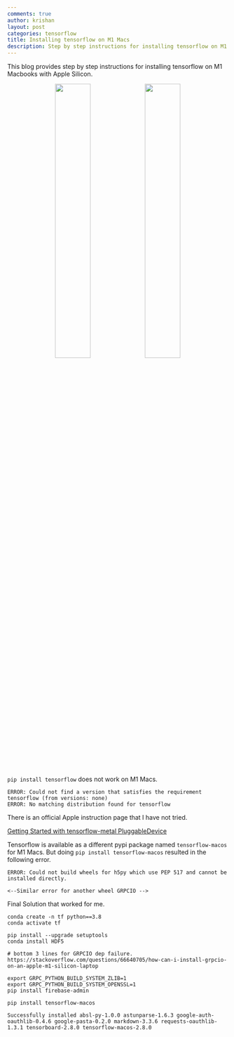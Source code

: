 ```yaml
---
comments: true
author: krishan
layout: post
categories: tensorflow
title: Installing tensorflow on M1 Macs
description: Step by step instructions for installing tensorflow on M1 Macbooks with Apple Silicon.
---
```

This blog provides step by step instructions for installing tensorflow on M1 Macbooks with Apple Silicon.

<p float="left" align="middle" >
  <img src="https://upload.wikimedia.org/wikipedia/commons/thumb/a/ab/TensorFlow_logo.svg/1200px-TensorFlow_logo.svg.png" width="40%" />
  <img src="https://www.apple.com/v/mac-mini/o/images/overview/apple_silicon_endframe__fm1b5djq7ziq_large_2x.jpg" width="40%" /> 
</p>

`pip install tensorflow` does not work on M1 Macs.

```
ERROR: Could not find a version that satisfies the requirement tensorflow (from versions: none)
ERROR: No matching distribution found for tensorflow
```
There is an official Apple instruction page that I have not tried. 

[Getting Started with tensorflow-metal PluggableDevice](https://developer.apple.com/metal/tensorflow-plugin/)

Tensorflow is available as a different pypi package named `tensorflow-macos` for M1 Macs. But doing `pip install tensorflow-macos` resulted in the following error.
```
ERROR: Could not build wheels for h5py which use PEP 517 and cannot be installed directly.

<--Similar error for another wheel GRPCIO -->
```

Final Solution that worked for me.
```
conda create -n tf python==3.8
conda activate tf

pip install --upgrade setuptools
conda install HDF5

# bottom 3 lines for GRPCIO dep failure. https://stackoverflow.com/questions/66640705/how-can-i-install-grpcio-on-an-apple-m1-silicon-laptop

export GRPC_PYTHON_BUILD_SYSTEM_ZLIB=1
export GRPC_PYTHON_BUILD_SYSTEM_OPENSSL=1
pip install firebase-admin

pip install tensorflow-macos

Successfully installed absl-py-1.0.0 astunparse-1.6.3 google-auth-oauthlib-0.4.6 google-pasta-0.2.0 markdown-3.3.6 requests-oauthlib-1.3.1 tensorboard-2.8.0 tensorflow-macos-2.8.0
```